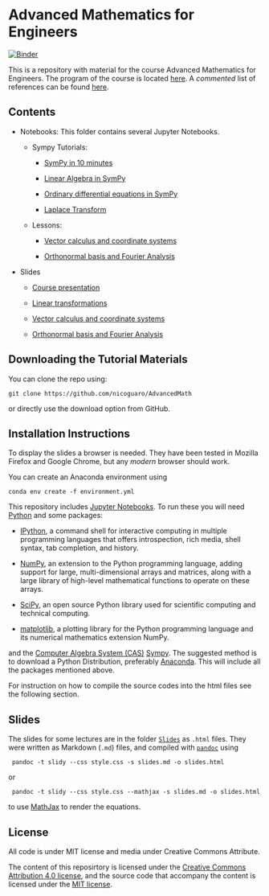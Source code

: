 # Advanced Mathematics for Engineers

[![Binder](http://mybinder.org/badge.svg)](http://mybinder.org:/repo/nicoguaro/AdvancedMath)

This is a repository with material for the course Advanced Mathematics for Engineers. The program of the course is located [here](./program.md). A _commented_ list of
references can be found [here](./references.md).

## Contents

- Notebooks: This folder contains several Jupyter Notebooks.

  - Sympy Tutorials:

    - [SymPy in 10 minutes](https://nbviewer.jupyter.org/github/nicoguaro/AdvancedMath/blob/master/notebooks/sympy/sympy_in_10_minutes.ipynb)

    - [Linear Algebra in SymPy](https://nbviewer.jupyter.org/github/nicoguaro/AdvancedMath/blob/master/notebooks/sympy/linear_algebra.ipynb)

    - [Ordinary differential equations in SymPy](https://nbviewer.jupyter.org/github/nicoguaro/AdvancedMath/blob/master/notebooks/sympy/ode.ipynb)

    - [Laplace Transform](https://nbviewer.jupyter.org/github/nicoguaro/AdvancedMath/blob/master/notebooks/sympy/laplace_transform.ipynb)

  - Lessons:

    - [Vector calculus and coordinate systems](https://nbviewer.jupyter.org/github/nicoguaro/AdvancedMath/blob/master/notebooks/vector_calculus-pyvista.ipynb)

    - [Orthonormal basis and Fourier Analysis](https://nbviewer.jupyter.org/github/nicoguaro/AdvancedMath/blob/master/notebooks/fourier_analysis.ipynb)


- Slides
    - [Course presentation](https://cdn.rawgit.com/nicoguaro/AdvancedMath/cddc9b94/Slides/Course_presentation.html)

    - [Linear transformations](https://cdn.rawgit.com/nicoguaro/AdvancedMath/5fa8ad68/Slides/Linear_transformations.html)

    - [Vector calculus and coordinate systems](https://cdn.rawgit.com/nicoguaro/AdvancedMath/597051f1/Slides/Vector_calculus.html)

    - [Orthonormal basis and Fourier Analysis](https://cdn.rawgit.com/nicoguaro/AdvancedMath/37e5cf49/Slides/Fourier_analysis.html)

## Downloading the Tutorial Materials

You can clone the repo using:

    git clone https://github.com/nicoguaro/AdvancedMath

or directly use the download option from GitHub.


## Installation Instructions

To display the slides a browser is needed. They have been tested in Mozilla Firefox and Google Chrome, but any _modern_ browser should work.

You can create an Anaconda environment using


    conda env create -f environment.yml


This repository includes [Jupyter Notebooks](https://jupyter.org/). To run these you will need [Python](https://www.python.org/) and some packages:

- [IPython](http://ipython.org/), a command shell for interactive computing in multiple programming languages that offers introspection, rich media, shell syntax, tab completion, and history.

- [NumPy](http://www.numpy.org/), an extension to the Python programming language, adding support for large, multi-dimensional arrays and matrices, along with a large library of high-level mathematical functions to operate on these arrays.

- [SciPy](http://www.scipy.org/), an open source Python library used for scientific computing and technical computing.

- [matplotlib](http://matplotlib.org/),  a plotting library for the Python programming language and its numerical mathematics extension NumPy.

and the [Computer Algebra System (CAS)](https://en.wikipedia.org/wiki/Computer_algebra_system) [Sympy](http://www.sympy.org/).
The suggested method is to download a Python Distribution, preferably [Anaconda](https://www.continuum.io/downloads). This will include all the packages mentioned above.

For instruction on how to compile the source codes into the html files see the following section.

## Slides
The slides for some lectures are in the folder [``Slides``](./Slides) as ``.html`` files. They were written as Markdown (``.md``) files, and compiled with [``pandoc``](http://pandoc.org/) using

     pandoc -t slidy --css style.css -s slides.md -o slides.html

or

     pandoc -t slidy --css style.css --mathjax -s slides.md -o slides.html

to use [MathJax](https://www.mathjax.org/) to render the equations.

## License
All code is under MIT license and media under Creative Commons Attribute.

The content of this reposirtory is licensed under the [Creative Commons Attribution 4.0 license](http://choosealicense.com/licenses/cc-by-4.0/), and the source code that accompany the content is licensed under the [MIT license](https://opensource.org/licenses/mit-license.php).
